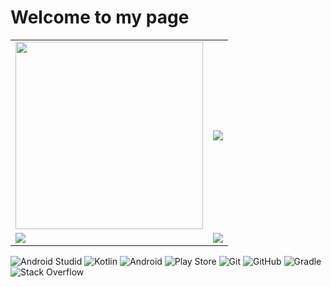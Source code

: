 # Welcome to my page

<table style="background:none;">
  <tr >
    <td><img src="https://freenaturestock.com/wp-content/uploads/freenaturestock-1903-768x512.jpg" width="300" height"300"</td>
    <td><img src="https://github-readme-stats.vercel.app/api?username=dushyant0rawat&theme=default&show_icons=true"</td>
  </tr>
  <tr >
    <td><img src="https://img.shields.io/badge/Android%20Developer-%20-brightgreen"</td>
    <td><img src="https://github-readme-stats.vercel.app/api/top-langs/?username=dushyant0rawat"</td>
  </tr>
</table>

![Android Studid](https://img.shields.io/badge/Android%20Studio-3DDC84.svg?style=for-the-badge&logo=android-studio&logoColor=white)
![Kotlin](https://img.shields.io/badge/kotlin-%237F52FF.svg?style=for-the-badge&logo=kotlin&logoColor=white)
![Android](https://img.shields.io/badge/Android-3DDC84?style=for-the-badge&logo=android&logoColor=white)
![Play Store](https://img.shields.io/badge/Google_Play-414141?style=for-the-badge&logo=google-play&logoColor=white)
![Git](https://img.shields.io/badge/git-%23F05033.svg?style=for-the-badge&logo=git&logoColor=white)
![GitHub](https://img.shields.io/badge/github-%23121011.svg?style=for-the-badge&logo=github&logoColor=white)
![Gradle](https://img.shields.io/badge/Gradle-02303A.svg?style=for-the-badge&logo=Gradle&logoColor=white)
![Stack Overflow](https://img.shields.io/badge/-Stackoverflow-FE7A16?style=for-the-badge&logo=stack-overflow&logoColor=white)

 
